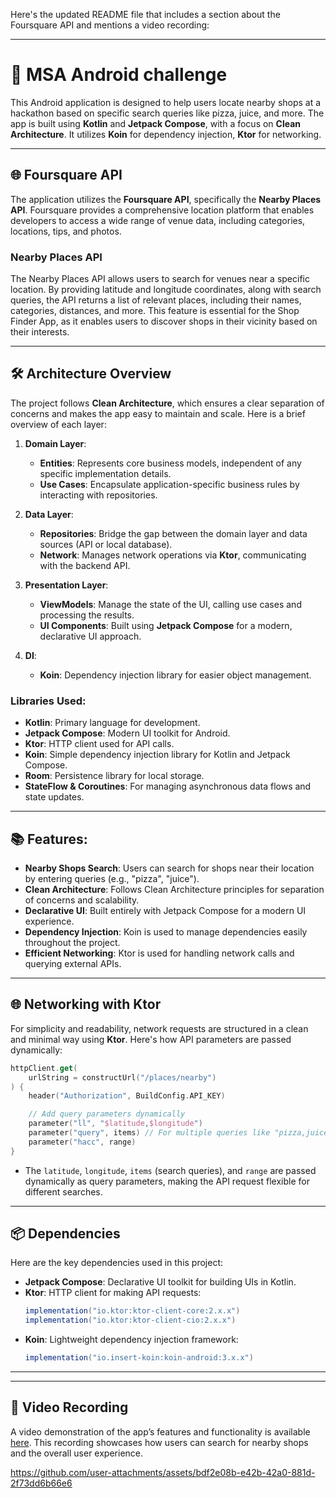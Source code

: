 Here's the updated README file that includes a section about the Foursquare API and mentions a video recording:

---

# 📱 **MSA Android challenge**

This Android application is designed to help users locate nearby shops at a hackathon based on specific search queries like pizza, juice, and more. The app is built using **Kotlin** and **Jetpack Compose**, with a focus on **Clean Architecture**. It utilizes **Koin** for dependency injection, **Ktor** for networking.

---

## 🌐 **Foursquare API**

The application utilizes the **Foursquare API**, specifically the **Nearby Places API**. Foursquare provides a comprehensive location platform that enables developers to access a wide range of venue data, including categories, locations, tips, and photos. 

### **Nearby Places API**
The Nearby Places API allows users to search for venues near a specific location. By providing latitude and longitude coordinates, along with search queries, the API returns a list of relevant places, including their names, categories, distances, and more. This feature is essential for the Shop Finder App, as it enables users to discover shops in their vicinity based on their interests.

---

## 🛠 **Architecture Overview**

The project follows **Clean Architecture**, which ensures a clear separation of concerns and makes the app easy to maintain and scale. Here is a brief overview of each layer:

1. **Domain Layer**:
   - **Entities**: Represents core business models, independent of any specific implementation details.
   - **Use Cases**: Encapsulate application-specific business rules by interacting with repositories.

2. **Data Layer**:
   - **Repositories**: Bridge the gap between the domain layer and data sources (API or local database).
   - **Network**: Manages network operations via **Ktor**, communicating with the backend API.

3. **Presentation Layer**:
   - **ViewModels**: Manage the state of the UI, calling use cases and processing the results.
   - **UI Components**: Built using **Jetpack Compose** for a modern, declarative UI approach.
     
4. **DI**:
   - **Koin**: Dependency injection library for easier object management.

### **Libraries Used**:
- **Kotlin**: Primary language for development.
- **Jetpack Compose**: Modern UI toolkit for Android.
- **Ktor**: HTTP client used for API calls.
- **Koin**: Simple dependency injection library for Kotlin and Jetpack Compose.
- **Room**: Persistence library for local storage.
- **StateFlow & Coroutines**: For managing asynchronous data flows and state updates.

---

## 📚 **Features**:
- **Nearby Shops Search**: Users can search for shops near their location by entering queries (e.g., "pizza", "juice").
- **Clean Architecture**: Follows Clean Architecture principles for separation of concerns and scalability.
- **Declarative UI**: Built entirely with Jetpack Compose for a modern UI experience.
- **Dependency Injection**: Koin is used to manage dependencies easily throughout the project.
- **Efficient Networking**: Ktor is used for handling network calls and querying external APIs.

---

## 🌐 **Networking with Ktor**

For simplicity and readability, network requests are structured in a clean and minimal way using **Ktor**. Here's how API parameters are passed dynamically:

```kotlin
httpClient.get(
    urlString = constructUrl("/places/nearby")
) {
    header("Authorization", BuildConfig.API_KEY)

    // Add query parameters dynamically
    parameter("ll", "$latitude,$longitude")
    parameter("query", items) // For multiple queries like "pizza,juice"
    parameter("hacc", range)
}
```

- The `latitude`, `longitude`, `items` (search queries), and `range` are passed dynamically as query parameters, making the API request flexible for different searches.

---

## 📦 **Dependencies**

Here are the key dependencies used in this project:

- **Jetpack Compose**: Declarative UI toolkit for building UIs in Kotlin.
- **Ktor**: HTTP client for making API requests:
  ```gradle
  implementation("io.ktor:ktor-client-core:2.x.x")
  implementation("io.ktor:ktor-client-cio:2.x.x")
  ```
- **Koin**: Lightweight dependency injection framework:
  ```gradle
  implementation("io.insert-koin:koin-android:3.x.x")
  ```

---

---

## 🎥 **Video Recording**

A video demonstration of the app’s features and functionality is available [here](#). This recording showcases how users can search for nearby shops and the overall user experience.

https://github.com/user-attachments/assets/bdf2e08b-e42b-42a0-881d-2f73dd6b66e6

